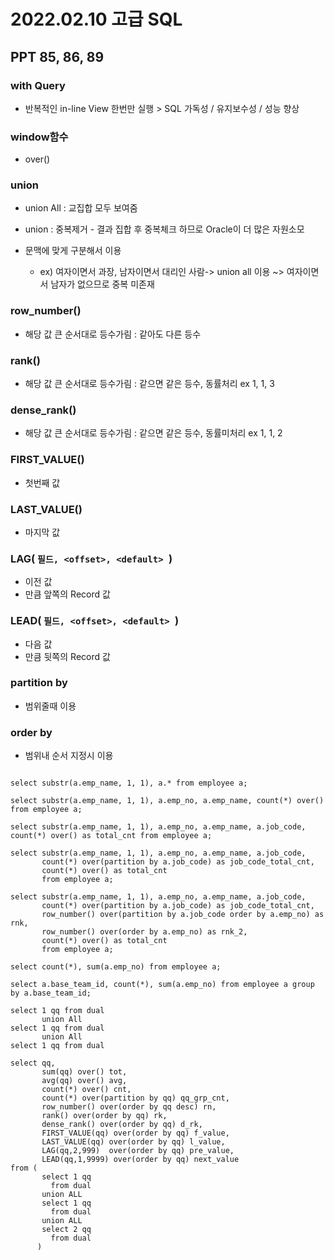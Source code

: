 # 2022.02.10 고급 SQL

## PPT 85, 86, 89

### with Query

- 반복적인 in-line View 한번만 실행 > SQL 가독성 / 유지보수성 / 성능 향상

### window함수

- over()

### union

- union All : 교집합 모두 보여줌
- union : 중복제거 - 결과 집합 후 중복체크 하므로 Oracle이 더 많은 자원소모
- 문맥에 맞게 구분해서 이용

  - ex) 여자이면서 과장, 남자이면서 대리인 사람-> union all 이용 ~> 여자이면서 남자가 없으므로 중복 미존재

### row_number()

- 해당 값 큰 순서대로 등수가림 : 같아도 다른 등수

### rank()

- 해당 값 큰 순서대로 등수가림 : 같으면 같은 등수, 동률처리 ex 1, 1, 3

### dense_rank()

- 해당 값 큰 순서대로 등수가림 : 같으면 같은 등수, 동률미처리 ex 1, 1, 2

### FIRST_VALUE()

- 첫번째 값

### LAST_VALUE()

- 마지막 값

### LAG( `필드, <offset>, <default> `)

- 이전 값
- <offset> 만큼 앞쪽의 Record 값

### LEAD( `필드, <offset>, <default> `)

- 다음 값
- <offset> 만큼 뒷쪽의 Record 값

### partition by

- 범위줄때 이용

### order by

- 범위내 순서 지정시 이용

<pre>
<code>
select substr(a.emp_name, 1, 1), a.* from employee a;

select substr(a.emp_name, 1, 1), a.emp_no, a.emp_name, count(*) over() from employee a;

select substr(a.emp_name, 1, 1), a.emp_no, a.emp_name, a.job_code, count(*) over() as total_cnt from employee a;

select substr(a.emp_name, 1, 1), a.emp_no, a.emp_name, a.job_code, 
       count(*) over(partition by a.job_code) as job_code_total_cnt,
       count(*) over() as total_cnt
       from employee a;
       
select substr(a.emp_name, 1, 1), a.emp_no, a.emp_name, a.job_code, 
       count(*) over(partition by a.job_code) as job_code_total_cnt,
       row_number() over(partition by a.job_code order by a.emp_no) as rnk,
       row_number() over(order by a.emp_no) as rnk_2,
       count(*) over() as total_cnt
       from employee a;

select count(*), sum(a.emp_no) from employee a;

select a.base_team_id, count(*), sum(a.emp_no) from employee a group by a.base_team_id;

select 1 qq from dual
       union All
select 1 qq from dual
       union All
select 1 qq from dual

select qq,
       sum(qq) over() tot,
       avg(qq) over() avg,
       count(*) over() cnt,
       count(*) over(partition by qq) qq_grp_cnt,
       row_number() over(order by qq desc) rn,
       rank() over(order by qq) rk,
       dense_rank() over(order by qq) d_rk,
       FIRST_VALUE(qq) over(order by qq) f_value,
       LAST_VALUE(qq) over(order by qq) l_value,
       LAG(qq,2,999)  over(order by qq) pre_value,
       LEAD(qq,1,9999) over(order by qq) next_value
from (
       select 1 qq
         from dual
       union ALL 
       select 1 qq
         from dual
       union ALL
       select 2 qq
         from dual
      )

</code>
</pre>
